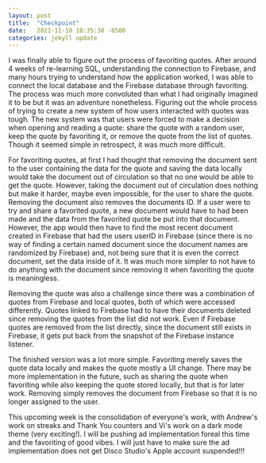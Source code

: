 ```yaml
---
layout: post
title:  "Checkpoint"
date:   2021-11-10 18:35:38 -0500
categories: jekyll update
---
```


I was finally able to figure out the process of favoriting quotes. After around
4 weeks of re-learning SQL, understanding the connection to Firebase, and many
hours trying to understand how the application worked, I was able to connect the
local database and the Firebase database through favoriting. The process was
much more convoluted than what I had originally imagined it to be but it was an
adventure nonetheless. Figuring out the whole process of trying to create a new
system of how users interacted with quotes was tough. The new system was that
users were forced to make a decision when opening and reading a quote: share the
quote with a random user, keep the quote by favoriting it, or remove the quote
from the list of quotes. Though it seemed simple in retrospect, it was much more
difficult.

For favoriting quotes, at first I had thought that removing the document sent to
the user containing the data for the quote and saving the data locally would take
the document out of circulation so that no one would be able to get the quote.
However, taking the document out of circulation does nothing but make it harder,
maybe even impossible, for the user to share the quote. Removing the document also
removes the documents ID. If a user were to try and share a favorited quote, a
new document would have to had been made and the data from the favorited quote be
put into that document. However, the app would then have to find the most recent
document created in Firebase that had the users userID in Firebase (since there is
no way of finding a certain named document since the document names are randomized
by Firebase) and, not being sure that it is even the correct document, set the data
inside of it. It was much more simpler to not have to do anything with the document
since removing it when favoriting the quote is meaningless.

Removing the quote was also a challenge since there was a combination of quotes from
Firebase and local quotes, both of which were accessed differently. Quotes linked
to Firebase had to have their documents deleted since removing the quotes from the
list did not work. Even if Firebase quotes are removed from the list directly, since
the document still exists in Firebase, it gets put back from the snapshot of the
Firebase instance listener.

The finished version was a lot more simple. Favoriting merely saves the quote
data locally and makes the quote mostly a UI change. There may be more implementation
in the future, such as sharing the quote when favoriting while also keeping the
quote stored locally, but that is for later work. Removing simply removes the
document from Firebase so that it is no longer assigned to the user.

This upcoming week is the consolidation of everyone's work, with Andrew's work
on streaks and Thank You counters and Vi's work on a dark mode theme (very
exciting!). I will be pushing ad implementation foreal this time and the favoriting
of good vibes. I will just have to make sure the ad implementation does not get
Disco Studio's Apple account suspended!!!
